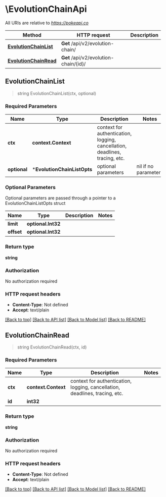 # \EvolutionChainApi

All URIs are relative to *https://pokeapi.co*

Method | HTTP request | Description
------------- | ------------- | -------------
[**EvolutionChainList**](EvolutionChainApi.md#EvolutionChainList) | **Get** /api/v2/evolution-chain/ | 
[**EvolutionChainRead**](EvolutionChainApi.md#EvolutionChainRead) | **Get** /api/v2/evolution-chain/{id}/ | 



## EvolutionChainList

> string EvolutionChainList(ctx, optional)



### Required Parameters


Name | Type | Description  | Notes
------------- | ------------- | ------------- | -------------
**ctx** | **context.Context** | context for authentication, logging, cancellation, deadlines, tracing, etc.
 **optional** | ***EvolutionChainListOpts** | optional parameters | nil if no parameters

### Optional Parameters

Optional parameters are passed through a pointer to a EvolutionChainListOpts struct


Name | Type | Description  | Notes
------------- | ------------- | ------------- | -------------
 **limit** | **optional.Int32**|  | 
 **offset** | **optional.Int32**|  | 

### Return type

**string**

### Authorization

No authorization required

### HTTP request headers

- **Content-Type**: Not defined
- **Accept**: text/plain

[[Back to top]](#) [[Back to API list]](../README.md#documentation-for-api-endpoints)
[[Back to Model list]](../README.md#documentation-for-models)
[[Back to README]](../README.md)


## EvolutionChainRead

> string EvolutionChainRead(ctx, id)



### Required Parameters


Name | Type | Description  | Notes
------------- | ------------- | ------------- | -------------
**ctx** | **context.Context** | context for authentication, logging, cancellation, deadlines, tracing, etc.
**id** | **int32**|  | 

### Return type

**string**

### Authorization

No authorization required

### HTTP request headers

- **Content-Type**: Not defined
- **Accept**: text/plain

[[Back to top]](#) [[Back to API list]](../README.md#documentation-for-api-endpoints)
[[Back to Model list]](../README.md#documentation-for-models)
[[Back to README]](../README.md)

